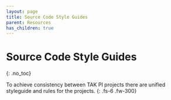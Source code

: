 ```yaml
---
layout: page
title: Source Code Style Guides
parent: Resources
has_children: true
---
```


# Source Code Style Guides
{: .no_toc}

To achieve consistency between TAK PI projects there are unified styleguide and rules for the projects.
{: .fs-6 .fw-300}
